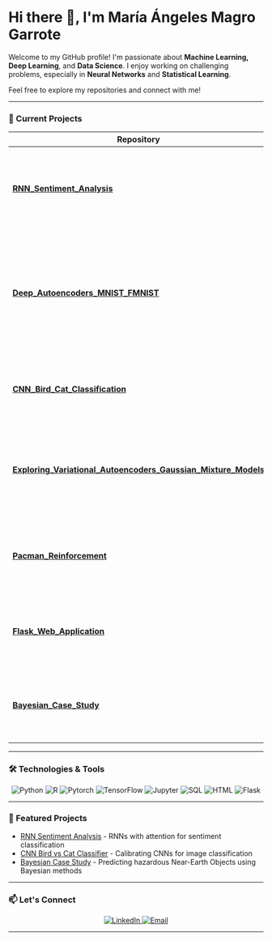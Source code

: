 <!-- Greetings -->
# Hi there 👋, I'm María Ángeles Magro Garrote

Welcome to my GitHub profile! I'm passionate about **Machine Learning, Deep Learning**, and **Data Science**. I enjoy working on challenging problems, especially in **Neural Networks** and **Statistical Learning**.

Feel free to explore my repositories and connect with me!

---

### 🔭 Current Projects

| Repository | Description |
|------------|-------------|
| [**RNN_Sentiment_Analysis**](https://github.com/yourusername/RNN_Sentiment_Analysis) | 🌟 Sentiment analysis using RNNs and attention mechanisms to improve text classification. |
| [**Deep_Autoencoders_MNIST_FMNIST**](https://github.com/yourusername/Deep_Autoencoders_MNIST_FMNIST) | 🧠 Explore deep autoencoders on MNIST & FMNIST datasets. Includes denoising, regularization, and architecture experiments. |
| [**CNN_Bird_Cat_Classification**](https://github.com/yourusername/CNN_Bird_Cat_Classification) | 🐦 vs 🐱 CNN-based classifier using the CIFAR-10 dataset. |
| [**Exploring_Variational_Autoencoders_Gaussian_Mixture_Models**](https://github.com/yourusername/Exploring_Variational_Autoencoders_Gaussian_Mixture_Models) | 🔀 Dive into VAEs for 3D Gaussian Mixture Models. Synthetic data generation & modeling. |
| [**Pacman_Reinforcement**](https://github.com/yourusername/Pacman_Reinforcement) | 🕹️ Building AI for Pac-Man using decision trees and reinforcement learning. |
| [**Flask_Web_Application**](https://github.com/yourusername/Flask_Web_Application) | 🌐 Develop a full-stack web application using Flask, SQL, HTML, and JS. |
| [**Bayesian_Case_Study**](https://github.com/yourusername/Bayesian_Case_Study) | 🌌 Predict hazardous NEOs using Bayesian methods on NASA datasets. |

---

### 🛠️ Technologies & Tools

<!-- Icons with links -->
<p align="center">
  <img src="https://img.shields.io/badge/-Python-3776AB?logo=python&logoColor=white&style=for-the-badge" alt="Python" />
  <img src="https://img.shields.io/badge/-R-276DC3?logo=r&logoColor=white&style=for-the-badge" alt="R" />
  <img src="https://img.shields.io/badge/-PyTorch-EE4C2C?logo=pytorch&logoColor=white&style=for-the-badge" alt="Pytorch" />
  <img src="https://img.shields.io/badge/-TensorFlow-FF6F00?logo=tensorflow&logoColor=white&style=for-the-badge" alt="TensorFlow" />
  <img src="https://img.shields.io/badge/-Jupyter-0081CB?logo=jupyter&logoColor=white&style=for-the-badge" alt="Jupyter" />
  <img src="https://img.shields.io/badge/-SQL-4479A1?logo=mysql&logoColor=white&style=for-the-badge" alt="SQL" />
  <img src="https://img.shields.io/badge/-HTML-E34F26?logo=html5&logoColor=white&style=for-the-badge" alt="HTML" />
  <img src="https://img.shields.io/badge/-Flask-000000?logo=flask&logoColor=white&style=for-the-badge" alt="Flask" />
</p>

---

### 🌟 Featured Projects

- [RNN Sentiment Analysis](https://github.com/yourusername/RNN_Sentiment_Analysis) - RNNs with attention for sentiment classification
- [CNN Bird vs Cat Classifier](https://github.com/yourusername/CNN_Bird_Cat_Classification) - Calibrating CNNs for image classification
- [Bayesian Case Study](https://github.com/yourusername/Bayesian_Case_Study) - Predicting hazardous Near-Earth Objects using Bayesian methods

---

### 📫 Let's Connect

<p align="center">
  <a href="https://www.linkedin.com/in/maria-angeles-magro-garrote/" target="_blank">
    <img src="https://img.shields.io/badge/LinkedIn-0077B5?logo=linkedin&logoColor=white&style=for-the-badge" alt="LinkedIn" />
  </a>
  <a href="mailto:mamgmadrid@gmail.com">
    <img src="https://img.shields.io/badge/Email-D14836?logo=gmail&logoColor=white&style=for-the-badge" alt="Email" />
  </a>
</p>

---
